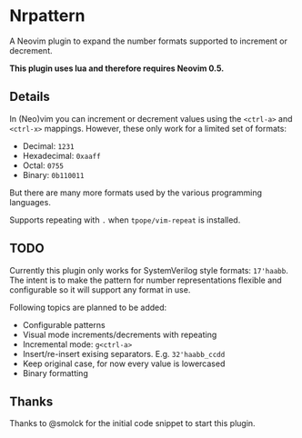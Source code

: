 # Nrpattern

A Neovim plugin to expand the number formats supported to increment or
decrement.

**This plugin uses lua and therefore requires Neovim 0.5.**

## Details

In (Neo)vim you can increment or decrement values using the `<ctrl-a>` and `<ctrl-x>`
mappings. However, these only work for a limited set of formats:

 * Decimal: `1231`
 * Hexadecimal: `0xaaff`
 * Octal: `0755`
 * Binary: `0b110011`

But there are many more formats used by the various programming languages.

Supports repeating with `.` when `tpope/vim-repeat` is installed.


## TODO

Currently this plugin only works for SystemVerilog style formats: `17'haabb`.
The intent is to make the pattern for number representations flexible and
configurable so it will support any format in use.

Following topics are planned to be added:

  * Configurable patterns
  * Visual mode increments/decrements with repeating
  * Incremental mode: `g<ctrl-a>`
  * Insert/re-insert exising separators. E.g. `32'haabb_ccdd`
  * Keep original case, for now every value is lowercased
  * Binary formatting


## Thanks

Thanks to @smolck for the initial code snippet to start this plugin.
